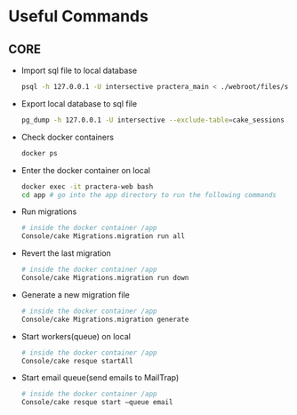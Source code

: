 # Useful Commands

## CORE

* Import sql file to local database

  ``` bash
  psql -h 127.0.0.1 -U intersective practera_main < ./webroot/files/sqls/db.sql
  ```

* Export local database to sql file

  ``` bash
  pg_dump -h 127.0.0.1 -U intersective --exclude-table=cake_sessions --exclude-table=core_user_action_logs practera_main > practera.sql
  ```

* Check docker containers

  ``` bash
  docker ps
  ```

* Enter the docker container on local

  ``` bash
  docker exec -it practera-web bash
  cd app # go into the app directory to run the following commands
  ```

* Run migrations

  ``` bash
  # inside the docker container /app
  Console/cake Migrations.migration run all
  ```

* Revert the last migration

  ``` bash
  # inside the docker container /app
  Console/cake Migrations.migration run down
  ```

* Generate a new migration file

  ``` bash
  # inside the docker container /app
  Console/cake Migrations.migration generate
  ```

* Start workers(queue) on local

  ``` bash
  # inside the docker container /app
  Console/cake resque startAll
  ```

* Start email queue(send emails to MailTrap)

  ``` bash
  # inside the docker container /app
  Console/cake resque start —queue email
  ```
